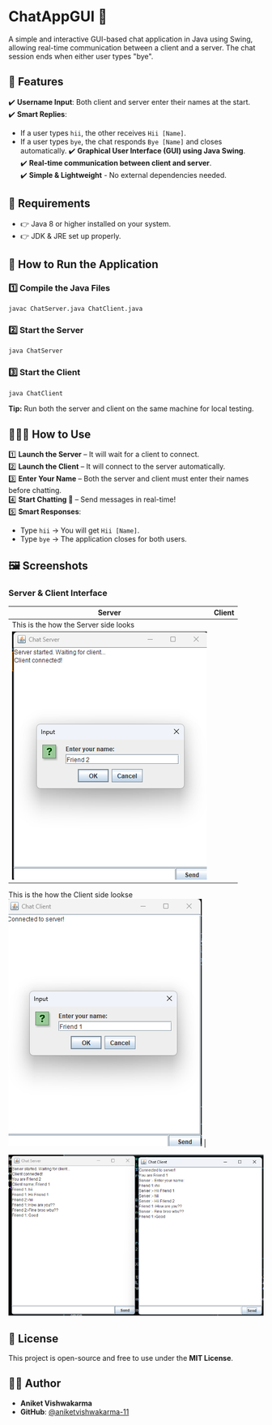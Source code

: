# ChatAppGUI 📢

A simple and interactive GUI-based chat application in Java using Swing, allowing real-time communication between a client and a server. The chat session ends when either user types "bye".

## 🚀 Features

✔️ **Username Input**: Both client and server enter their names at the start.  
✔️ **Smart Replies**:
- If a user types `hii`, the other receives `Hii [Name]`.
- If a user types `bye`, the chat responds `Bye [Name]` and closes automatically.
✔️ **Graphical User Interface (GUI) using Java Swing**.  
✔️ **Real-time communication between client and server**.  
✔️ **Simple & Lightweight** - No external dependencies needed.  

## 📌 Requirements

- 👉 Java 8 or higher installed on your system.  
- 👉 JDK & JRE set up properly.  

## 🎯 How to Run the Application

### 1️⃣ Compile the Java Files
```sh
javac ChatServer.java ChatClient.java
```

### 2️⃣ Start the Server
```sh
java ChatServer
```

### 3️⃣ Start the Client
```sh
java ChatClient
```

**Tip:** Run both the server and client on the same machine for local testing.

## 🤦🏻‍♂️ How to Use

1️⃣ **Launch the Server** – It will wait for a client to connect.  
2️⃣ **Launch the Client** – It will connect to the server automatically.  
3️⃣ **Enter Your Name** – Both the server and client must enter their names before chatting.  
4️⃣ **Start Chatting 💬** – Send messages in real-time!  
5️⃣ **Smart Responses**:
   - Type `hii` → You will get `Hii [Name]`.
   - Type `bye` → The application closes for both users.

## 🖼️ Screenshots

### Server & Client Interface

| Server | Client |
|--------|--------|
| This is the how the Server side looks
![ChatApp Screenshot](https://github.com/aniketvishwakarma-11/CHATAPP-LOCALHOST-JAVASWING/blob/main/Images/SS3.png?raw=true) |
This is the how the Client side lookse
![ChatApp Screenshot](https://github.com/aniketvishwakarma-11/CHATAPP-LOCALHOST-JAVASWING/blob/main/Images/SS2.png?raw=true) |



  ![ChatApp Screenshot](https://github.com/aniketvishwakarma-11/CHATAPP-LOCALHOST-JAVASWING/blob/main/Images/SS4.png?raw=true) 

## 📝 License

This project is open-source and free to use under the **MIT License**.

## 👨‍💻 Author

- **Aniket Vishwakarma**  
- **GitHub**: [@aniketvishwakarma-11](https://github.com/aniketvishwakarma-11)


